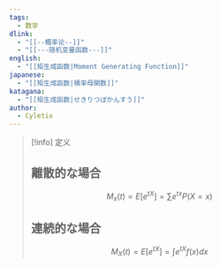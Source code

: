 ```yaml
---
tags:
  - 数学
dlink:
  - "[[--概率论--]]"
  - "[[---随机变量函数---]]"
english:
  - "[[矩生成函数|Moment Generating Function]]"
japanese:
  - "[[矩生成函数|積率母関数]]"
katagana:
  - "[[矩生成函数|せきりつぼかんすう]]"
author:
  - Cyletix
---
```

>[!info] 定义
> ## 離散的な場合
> $$M_{x}​(t)=E[e^{ tX }]=∑e^{ tx }P(X=x)$$
> ## 連続的な場合
> $$M_{X}​(t)=E[e^{ tX }]=\int e^{ tX }f(x)dx$$


